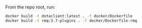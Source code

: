 
From the repo root, run:
```sh
docker build -t dotaclient:latest . -f docker/Dockerfile
docker build -t rmq:3.7-plugins . -f docker/Dockerfile-rmq
```
